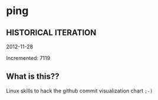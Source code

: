 # ping

## HISTORICAL ITERATION
2012-11-28

Incremented: 7119

## What is this?? 
Linux skills to hack the github commit visualization chart `;-)`

